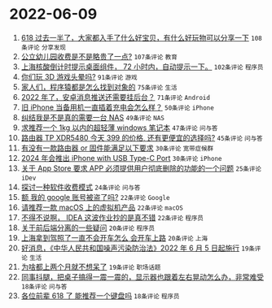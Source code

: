 # 2022-06-09

1. [618 过去一半了，大家都入手了什么好宝贝，有什么好玩物可以分享一下](https://www.v2ex.com/t/858319) `108条评论` `分享发现`
1. [公立幼儿园收费是不是略贵了一点?](https://www.v2ex.com/t/858347) `107条评论` `教育`
1. [上海核酸倒计时提示桌面组件， 72 小时内，自动提示一下。](https://www.v2ex.com/t/858376) `102条评论` `程序员`
1. [你们玩 3D 游戏头晕吗?](https://www.v2ex.com/t/858399) `91条评论` `游戏`
1. [家人们，程序猿都是怎么找到对象的](https://www.v2ex.com/t/858333) `75条评论` `生活`
1. [2022 年了，安卓消息推送还需要挂后台？](https://www.v2ex.com/t/858309) `71条评论` `Android`
1. [旧 iPhone 当备用机一直插着充电会怎么样？](https://www.v2ex.com/t/858304) `50条评论` `iPhone`
1. [纠结我是不是真的需要一台 NAS](https://www.v2ex.com/t/858400) `49条评论` `NAS`
1. [求推荐一个 1kg 以内的超轻薄 windows 笔记本](https://www.v2ex.com/t/858312) `47条评论` `问与答`
1. [路由器 TP XDR5480 今天 399 的价格, 还有更便宜的选择吗?](https://www.v2ex.com/t/858314) `45条评论` `问与答`
1. [有没有一款路由器 or 固件能满足以下要求](https://www.v2ex.com/t/858546) `30条评论` `宽带症候群`
1. [2024 年会推出 iPhone with USB Type-C Port](https://www.v2ex.com/t/858537) `30条评论` `iPhone`
1. [关于 App Store 要求 APP 必须提供用户彻底删除的功能的一个问题](https://www.v2ex.com/t/858453) `25条评论` `iDev`
1. [探讨一种软件收费模式](https://www.v2ex.com/t/858551) `24条评论` `问与答`
1. [额 我的 google 账号被盗了吗?](https://www.v2ex.com/t/858508) `22条评论` `Google`
1. [请推荐一款 macOS 上的虚拟机产品](https://www.v2ex.com/t/858341) `22条评论` `macOS`
1. [不得不说啊， IDEA 这波作业抄的是真不错](https://www.v2ex.com/t/858337) `22条评论` `程序员`
1. [关于前后端分离的一些疑问](https://www.v2ex.com/t/858395) `20条评论` `程序员`
1. [上海拿到驾照了一直不会开车怎么 会开车上路](https://www.v2ex.com/t/858364) `20条评论` `上海`
1. [好消息，《中华人民共和国噪声污染防治法》2022 年 6 月 5 日起施行](https://www.v2ex.com/t/858350) `19条评论` `生活`
1. [为啥都上两个月就不想呆了](https://www.v2ex.com/t/858310) `19条评论` `职场话题`
1. [同事抖腿，把桌子搞得一震一震的，显示器也跟着左右晃动怎么办，非常难受](https://www.v2ex.com/t/858556) `18条评论` `问与答`
1. [各位前辈 618 了 能推荐一个键盘吗](https://www.v2ex.com/t/858492) `18条评论` `程序员`

